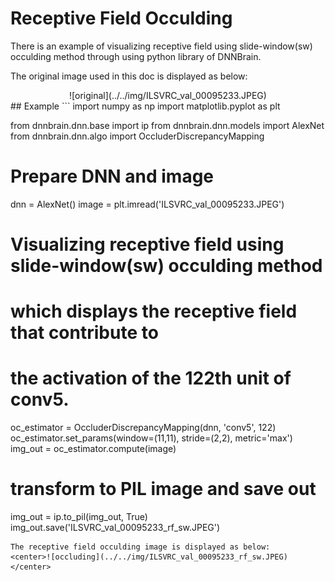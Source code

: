 # Receptive Field Occulding
There is an example of visualizing receptive field using slide-window(sw) occulding method  through using python library of DNNBrain.

The original image used in this doc is displayed as below:
<center>![original](../../img/ILSVRC_val_00095233.JPEG)</center>
## Example 
```
import numpy as np
import matplotlib.pyplot as plt

from dnnbrain.dnn.base import ip
from dnnbrain.dnn.models import AlexNet
from dnnbrain.dnn.algo import OccluderDiscrepancyMapping

# Prepare DNN and image
dnn = AlexNet()
image = plt.imread('ILSVRC_val_00095233.JPEG')

# Visualizing receptive field using slide-window(sw) occulding method
# which displays the receptive field that contribute to 
# the activation of the 122th unit of conv5.
oc_estimator = OccluderDiscrepancyMapping(dnn, 'conv5', 122)
oc_estimator.set_params(window=(11,11), stride=(2,2), metric='max')
img_out = oc_estimator.compute(image)

# transform to PIL image and save out
img_out = ip.to_pil(img_out, True)
img_out.save('ILSVRC_val_00095233_rf_sw.JPEG')
```
The receptive field occulding image is displayed as below:
<center>![occluding](../../img/ILSVRC_val_00095233_rf_sw.JPEG)</center>
